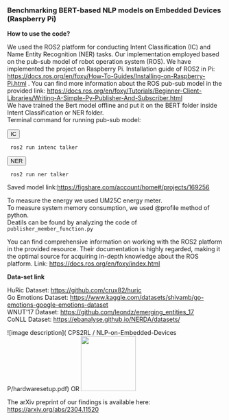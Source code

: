 ### Benchmarking BERT-based NLP models on Embedded Devices (Raspberry Pi)

**How to use the code?**  


We used the ROS2 platform for conducting Intent Classification (IC) and Name Entity Recognition (NER) tasks. Our implementation employed based on the pub-sub model of robot operation system (ROS). We have implemented the project on Raspberry Pi. Installation guide of ROS2 in Pi: https://docs.ros.org/en/foxy/How-To-Guides/Installing-on-Raspberry-Pi.html . You can find more information about the ROS pub-sub model in the provided link: https://docs.ros.org/en/foxy/Tutorials/Beginner-Client-Libraries/Writing-A-Simple-Py-Publisher-And-Subscriber.html  
We have trained the Bert model offline and put it on the BERT folder inside Intent Classification or NER folder.  
Terminal command for running pub-sub model:    
<div class="code">
  <button class="copy-button">IC</button><pre><code> ros2 run intenc talker</code></pre>
</div>
<div class="code">
  <button class="copy-button">NER</button><pre><code> ros2 run ner talker</code></pre>
</div>

Saved model link:https://figshare.com/account/home#/projects/169256

To measure the energy we used UM25C energy meter.     
To measure system memory consumption, we used @profile method of python.   
Deatils can be found by analyzing the code of `publisher_member_function.py`    
  
You can find comprehensive information on working with the ROS2 platform in the provided resource. Their documentation is highly regarded, making it the optimal source for acquiring in-depth knowledge about the ROS platform. Link: https://docs.ros.org/en/foxy/index.html


**Data-set link**   

HuRic Dataset: https://github.com/crux82/huric      
Go Emotions Dataset: https://www.kaggle.com/datasets/shivamb/go-emotions-google-emotions-dataset        
WNUT'17 Dataset: https://github.com/leondz/emerging_entities_17         
CoNLL Dataset: https://ebanalyse.github.io/NERDA/datasets/          

![image description]( CPS2RL /
NLP-on-Embedded-Devices
P/hardwaresetup.pdf)
OR
<img src=" CPS2RL /
NLP-on-Embedded-Devices
P/hardwaresetup.pdf" width="128"/>
   
  
The arXiv preprint of our findings is available here: https://arxiv.org/abs/2304.11520      
